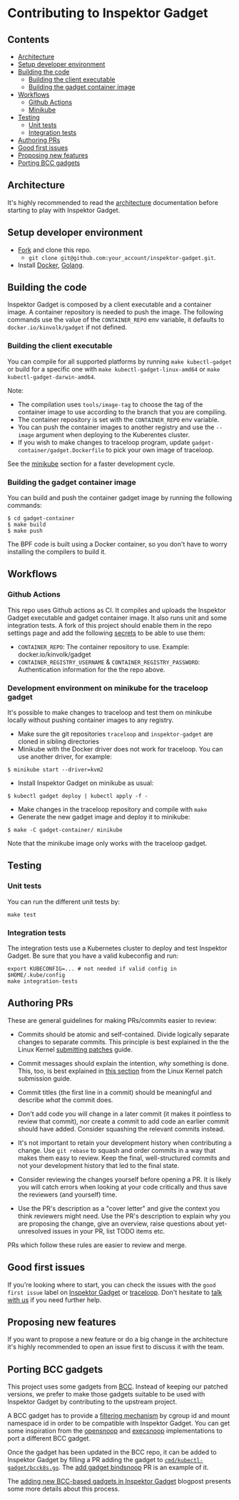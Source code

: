 # Contributing to Inspektor Gadget

## Contents

- [Architecture](#architecture)
- [Setup developer environment](#setup-developer-environment)
- [Building the code](#building-the-code)
  - [Building the client executable](#building-the-client-executable)
  - [Building the gadget container image](#building-the-gadget-container-image)
- [Workflows](#workflows)
  - [Github Actions](#github-actions)
  - [Minikube](#development-environment-on-minikube-for-the-traceloop-gadget)
- [Testing](#testing)
  - [Unit tests](#unit-tests)
  - [Integration tests](#integration-tests)
- [Authoring PRs](#authoring-prs)
- [Good first issues](#good-first-issues)
- [Proposing new features](#proposing-new-features)
- [Porting BCC gadgets](#porting-bcc-gadgets)

## Architecture

It's highly recommended to read the [architecture](./Documentation/architecture.md) documentation before starting
to play with Inspektor Gadget.

## Setup developer environment

- [Fork](https://github.com/kinvolk/inspektor-gadget/fork) and clone this repo.
    - `git clone git@github.com:your_account/inspektor-gadget.git`.
- Install [Docker](https://docs.docker.com/get-docker/), [Golang](https://golang.org/doc/install).

## Building the code

Inspektor Gadget is composed by a client executable and a container image.
A container repository is needed to push the image. The following commands
use the value of the `CONTAINER_REPO` env variable, it defaults to
`docker.io/kinvolk/gadget` if not defined.

### Building the client executable

You can compile for all supported platforms by running `make kubectl-gadget`
or build for a specific one with `make kubectl-gadget-linux-amd64` or `make kubectl-gadget-darwin-amd64`.

Note:
- The compilation uses `tools/image-tag` to choose the tag of the container
image to use according to the branch that you are compiling.
- The container repository is set with the `CONTAINER_REPO` env variable.
- You can push the container images to another registry and use the `--image`
argument when deploying to the Kuberentes cluster.
- If you wish to make changes to traceloop program, update
`gadget-container/gadget.Dockerfile` to pick your own image of traceloop.

See the [minikube](#Development-environment-on-minikube-for-the-traceloop-gadget)
section for a faster development cycle.

### Building the gadget container image

You can build and push the container gadget image by running the following commands:

```
$ cd gadget-container
$ make build
$ make push
```

The BPF code is built using a Docker container, so you don't have to worry
installing the compilers to build it.

## Workflows

### Github Actions

This repo uses Github actions as CI. It compiles and uploads the Inspektor Gadget
executable and gadget container image. It also runs unit and some integration tests.
A fork of this project should
enable them in the repo settings page and add the following
[secrets](https://help.github.com/en/actions/configuring-and-managing-workflows/creating-and-storing-encrypted-secrets#creating-encrypted-secrets-for-a-repository) to be able to use them:

- `CONTAINER_REPO`: The container repository to use. Example: docker.io/kinvolk/gadget
- `CONTAINER_REGISTRY_USERNAME` & `CONTAINER_REGISTRY_PASSWORD`: Authentication information for the the repo above.

### Development environment on minikube for the traceloop gadget

It's possible to make changes to traceloop and test them on minikube locally without pushing container images to any registry.

* Make sure the git repositories `traceloop` and `inspektor-gadget` are cloned in sibling directories
* Minikube with the Docker driver does not work for traceloop. You can use another driver, for example:
```
$ minikube start --driver=kvm2
```
* Install Inspektor Gadget on minikube as usual:
```
$ kubectl gadget deploy | kubectl apply -f -
```
* Make changes in the traceloop repository and compile with `make`
* Generate the new gadget image and deploy it to minikube:
```
$ make -C gadget-container/ minikube
```

Note that the minikube image only works with the traceloop gadget.

## Testing

### Unit tests

You can run the different unit tests by:

```
make test
```

### Integration tests

The integration tests use a Kubernetes cluster to deploy and test Inspektor Gadget.
Be sure that you have a valid kubeconfig and run:

```
export KUBECONFIG=... # not needed if valid config in $HOME/.kube/config
make integration-tests
```

## Authoring PRs

These are general guidelines for making PRs/commits easier to review:

 * Commits should be atomic and self-contained. Divide logically separate changes
   to separate commits. This principle is best explained in the the Linux Kernel
   [submitting patches][linux-sep-changes] guide.

 * Commit messages should explain the intention, _why_ something is done. This,
   too, is best explained in [this section][linux-desc-changes] from the Linux
   Kernel patch submission guide.

 * Commit titles (the first line in a commit) should be meaningful and describe
   _what_ the commit does.

 * Don't add code you will change in a later commit (it makes it pointless to
   review that commit), nor create a commit to add code an earlier commit should
   have added. Consider squashing the relevant commits instead.

 * It's not important to retain your development history when contributing a
   change. Use `git rebase` to squash and order commits in a way that makes them easy to
   review. Keep the final, well-structured commits and not your development history
   that led to the final state.

 * Consider reviewing the changes yourself before opening a PR. It is likely
   you will catch errors when looking at your code critically and thus save the
   reviewers (and yourself) time.

 * Use the PR's description as a "cover letter" and give the context you think
   reviewers might need. Use the PR's description to explain why you are
   proposing the change, give an overview, raise questions about yet-unresolved
   issues in your PR, list TODO items etc.

PRs which follow these rules are easier to review and merge.

[linux-sep-changes]: https://www.kernel.org/doc/html/v4.17/process/submitting-patches.html#separate-your-changes
[linux-desc-changes]: https://www.kernel.org/doc/html/v4.17/process/submitting-patches.html#describe-your-changes

## Good first issues

If you're looking where to start, you can check the issues with the
`good first issue` label on
[Inspektor Gadget](https://github.com/kinvolk/inspektor-gadget/issues?q=is%3Aissue+is%3Aopen+label%3A%22good+first+issue%22) or
[traceloop](https://github.com/kinvolk/traceloop/issues?q=is%3Aopen+is%3Aissue+label%3A%22good+first+issue%22).
Don't hesitate to
[talk with us](https://github.com/kinvolk/inspektor-gadget#discussions)
if you need further help.

## Proposing new features

If you want to propose a new feature or do a big change in the architecture
it's highly recommended to open an issue first to discuss it with the team.

## Porting BCC gadgets

This project uses some gadgets from [BCC](https://github.com/iovisor/bcc/).
Instead of keeping our patched versions, we prefer to make those gadgets
suitable to be used with Inspektor Gadget by contributing to the upstream project.

A BCC gadget has to provide a
[filtering mechanism](https://github.com/iovisor/bcc/blob/master/docs/special_filtering.md)
by cgroup id and mount namespace id in order to be compatible with Inspektor Gadget.
You can get some inspiration from the
[opensnoop](https://github.com/iovisor/bcc/blob/8cd2717de91983aeeadefd0886031bd4d8e920ee/tools/opensnoop.py#L127) and
[execsnoop](https://github.com/iovisor/bcc/blob/8cd2717de91983aeeadefd0886031bd4d8e920ee/tools/execsnoop.py#L149)
implementations to port a different BCC gadget.

Once the gadget has been updated in the BCC repo, it can be added to Inspektor
Gadget by filling a PR adding the gadget to
[`cmd/kubectl-gadget/bcck8s.go`](https://github.com/kinvolk/inspektor-gadget/blob/0cf97d9ea6432f080eafa1a3280f3447085ea96a/cmd/kubectl-gadget/bcck8s.go#L26).
The [add gadget bindsnoop](https://github.com/kinvolk/inspektor-gadget/pull/35/files#diff-f616fa5f11da59a9ae7344d196bbf357R40-R43)
PR is an example of it.

The [adding new BCC-based gadgets in Inspektor Gadget](https://kinvolk.io/blog/2020/04/adding-new-bcc-based-gadgets-in-inspektor-gadget/)
blogpost presents some more details about this process.
